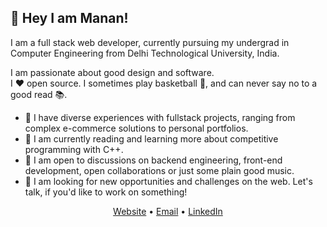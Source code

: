 ## 👋 Hey I am Manan!

I am a full stack web developer, currently pursuing my undergrad in Computer Engineering from Delhi Technological University, India.

I am passionate about good design and software. 
<br/>
I ❤️ open source. I sometimes play basketball 🏀, and can never say no to a good read 📚.
<br/>

- 🚀 I have diverse experiences with fullstack projects, ranging from complex e-commerce solutions to personal portfolios.
- 🌱 I am currently reading and learning more about competitive programming with C++. 
- 💬 I am open to discussions on backend engineering, front-end development, open collaborations or just some plain good music.
- 👀 I am looking for new opportunities and challenges on the web. Let's talk, if you'd like to work on something!

<center>

[Website](https://elit-altum.github.io/) • [Email](mailto:manan.sharma311@gmail.com) • [LinkedIn](https://www.linkedin.com/in/manan-sharma-8502b9199/)

</center>

